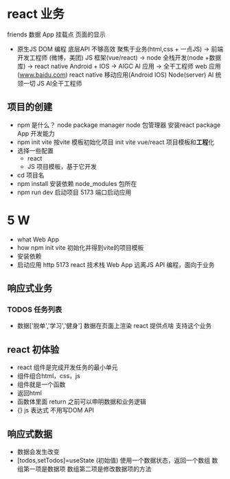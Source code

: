 # react 业务
friends 数据
App 
挂载点
页面的显示
- 原生JS
  DOM 编程
  底层API 不够高效
  聚焦于业务(html,css + 一点JS) -> 前端开发工程师 (微博，美团) JS 框架(vue/react)
  -> node 全栈开发(node +数据库) -> react native Android + IOS 
  -> AIGC AI 应用 -> 全干工程师
  web 应用(www.baidu.com) react native 移动应用(Android IOS)
  Node(server) AI 统领一切 JS AI全干工程师

## **项目**的创建
- npm 是什么？ node package manager
  node 包管理器 安装react package App 开发能力
- npm init vite
  按vite 模板初始化项目 init 
  vite vue/react 项目模板和**工程**化
- 选择一些配置
  - react
  - JS
  项目模板，基于它开发
- cd 项目名
- npm install 安装依赖
  node_modules 包所在
- npm run dev 启动项目
  5173 端口启动应用

# 5 W
- what Web App
- how npm init vite 初始化并得到vite的项目模板
- 安装依赖
- 启动应用 http 5173 react 技术栈 Web App
远离JS API 编程，面向于业务 

## 响应式业务
### TODOS 任务列表
- 数据['脱单','学习','健身']
  数据在页面上渲染 react 提供点啥 支持这个业务

## react 初体验
- react 组件是完成开发任务的最小单元
- 组件组合html，css，js
- 组件就是一个函数
- 返回html 
- 函数体里面 return 之前可以申明数据和业务逻辑
- {} js 表达式 不用写DOM API

## 响应式数据
- 数据会发生改变
- [todos,setTodos]=useState (初始值) 使用一个数据状态，返回一个数组
  数组第一项是数据项
  数组第二项是修改数据项的方法